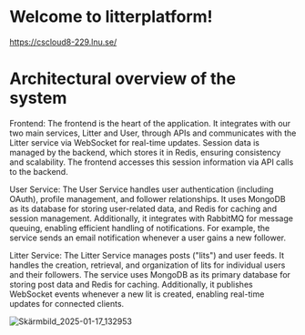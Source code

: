 
# Welcome to litterplatform!
https://cscloud8-229.lnu.se/

# Architectural overview of the system

Frontend: The frontend is the heart of the application. It integrates with our two main services, Litter and User, through APIs and communicates with the Litter service via WebSocket for real-time updates. Session data is managed by the backend, which stores it in Redis, ensuring consistency and scalability. The frontend accesses this session information via API calls to the backend.


User Service: The User Service handles user authentication (including OAuth), profile management, and follower relationships. It uses MongoDB as its database for storing user-related data, and Redis for caching and session management. Additionally, it integrates with RabbitMQ for message queuing, enabling efficient handling of notifications. For example, the service sends an email notification whenever a user gains a new follower.


Litter Service: The Litter Service manages posts ("lits") and user feeds. It handles the creation, retrieval, and organization of lits for individual users and their followers. The service uses MongoDB as its primary database for storing post data and Redis for caching. Additionally, it publishes WebSocket events whenever a new lit is created, enabling real-time updates for connected clients.


![Skärmbild_2025-01-17_132953](https://github.com/user-attachments/assets/54b0f40f-da80-4a2d-9c73-3cc48077fbe2)



